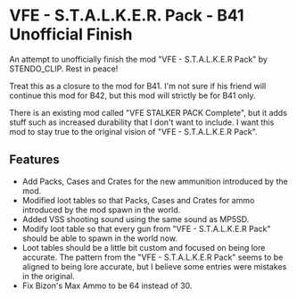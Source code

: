 # VFE - S.T.A.L.K.E.R. Pack - B41 Unofficial Finish

An attempt to unofficially finish the mod "VFE - S.T.A.L.K.E.R Pack" by STENDO_CLIP. Rest in peace!

Treat this as a closure to the mod for B41. I'm not sure if his friend will continue this mod for B42, but this mod will strictly be for B41 only.

There is an existing mod called "VFE STALKER PACK Complete", but it adds stuff such as increased durability that I don't want to include. I want this mod to stay true to the original vision of "VFE - S.T.A.L.K.E.R Pack".

## Features

- Add Packs, Cases and Crates for the new ammunition introduced by the mod.
- Modified loot tables so that Packs, Cases and Crates for ammo introduced by the mod spawn in the world.
- Added VSS shooting sound using the same sound as MP5SD.
- Modify loot table so that every gun from "VFE - S.T.A.L.K.E.R Pack" should be able to spawn in the world now.
- Loot tables should be a little bit custom and focused on being lore accurate. The pattern from the "VFE - S.T.A.L.K.E.R Pack" seems to be aligned to being lore accurate, but I believe some entries were mistakes in the original.
- Fix Bizon's Max Ammo to be 64 instead of 30.